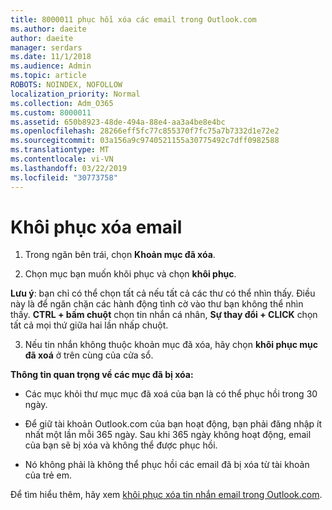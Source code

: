 ```yaml
---
title: 8000011 phục hồi xóa các email trong Outlook.com
ms.author: daeite
author: daeite
manager: serdars
ms.date: 11/1/2018
ms.audience: Admin
ms.topic: article
ROBOTS: NOINDEX, NOFOLLOW
localization_priority: Normal
ms.collection: Adm_O365
ms.custom: 8000011
ms.assetid: 650b8923-48de-494a-88e4-aa3a4be8e4bc
ms.openlocfilehash: 28266eff5fc77c855370f7fc75a7b7332d1e72e2
ms.sourcegitcommit: 03a156a9c9740521155a30775492c7dff0982588
ms.translationtype: MT
ms.contentlocale: vi-VN
ms.lasthandoff: 03/22/2019
ms.locfileid: "30773758"
---
```

# <a name="recover-deleted-email"></a>Khôi phục xóa email

1. Trong ngăn bên trái, chọn **Khoản mục đã xóa**. 
    
2. Chọn mục bạn muốn khôi phục và chọn **khôi phục**. 
  
 **Lưu ý**: bạn chỉ có thể chọn tất cả nếu tất cả các thư có thể nhìn thấy. Điều này là để ngăn chặn các hành động tình cờ vào thư bạn không thể nhìn thấy. **CTRL + bấm chuột** chọn tin nhắn cá nhân, **Sự thay đổi + CLICK** chọn tất cả mọi thứ giữa hai lần nhấp chuột. 
    
3. Nếu tin nhắn không thuộc khoản mục đã xóa, hãy chọn **khôi phục mục đã xoá** ở trên cùng của cửa sổ. 
    
 **Thông tin quan trọng về các mục đã bị xóa:**
  
- Các mục khỏi thư mục mục đã xoá của bạn là có thể phục hồi trong 30 ngày.
    
- Để giữ tài khoản Outlook.com của bạn hoạt động, bạn phải đăng nhập ít nhất một lần mỗi 365 ngày. Sau khi 365 ngày không hoạt động, email của bạn sẽ bị xóa và không thể được phục hồi.
    
- Nó không phải là không thể phục hồi các email đã bị xóa từ tài khoản của trẻ em.
    
Để tìm hiểu thêm, hãy xem [khôi phục xóa tin nhắn email trong Outlook.com](https://go.microsoft.com/fwlink/p/?linkid=873117).
  


